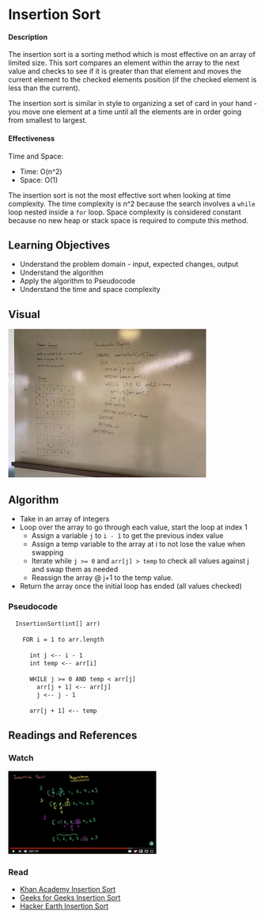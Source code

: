 # Insertion Sort
#### Description
The insertion sort is a sorting method which is most effective on an array of limited size. This sort compares an element within the array to the next value and checks to see if it is greater than that element and moves the current element to the checked elements position (if the checked element is less than the current).

The insertion sort is similar in style to organizing a set of card in your hand - you move one element at a time until all the elements are in order going from smallest to largest.

#### Effectiveness
Time and Space:
* Time: O(n^2)
* Space: O(1)

The insertion sort is not the most effective sort when looking at time complexity. The time complexity is n^2 because the search involves a `while` loop nested inside a `for` loop. Space complexity is considered constant because no new heap or stack space is required to compute this method.

## Learning Objectives
* Understand the problem domain - input, expected changes, output
* Understand the algorithm
* Apply the algorithm to Pseudocode
* Understand the time and space complexity

## Visual
![whiteboard](assets/whiteboard.jpg)

## Algorithm
* Take in an array of integers
* Loop over the array to go through each value, start the loop at index 1
  * Assign a variable `j` to `i - 1` to get the previous index value
  * Assign a temp variable to the array at i to not lose the value when swapping
  * Iterate while `j >= 0` and `arr[j] > temp` to check all values against j and swap them as needed
  * Reassign the array @ j+1 to the temp value.
* Return the array once the initial loop has ended (all values checked)

### Pseudocode
```
  InsertionSort(int[] arr)
  
    FOR i = 1 to arr.length
    
      int j <-- i - 1
      int temp <-- arr[i]
      
      WHILE j >= 0 AND temp < arr[j]
        arr[j + 1] <-- arr[j]
        j <-- j - 1
        
      arr[j + 1] <-- temp
```

## Readings and References
### Watch
[![Khan Academy Insertion Sort](assets/video-image.png)](https://www.youtube.com/watch?v=lCzQvQr8Utw)

### Read
* [Khan Academy Insertion Sort](https://www.khanacademy.org/computing/computer-science/algorithms/insertion-sort/a/insertion-sort)
* [Geeks for Geeks Insertion Sort](https://www.geeksforgeeks.org/insertion-sort/)
* [Hacker Earth Insertion Sort](https://www.hackerearth.com/practice/algorithms/sorting/insertion-sort/tutorial/)